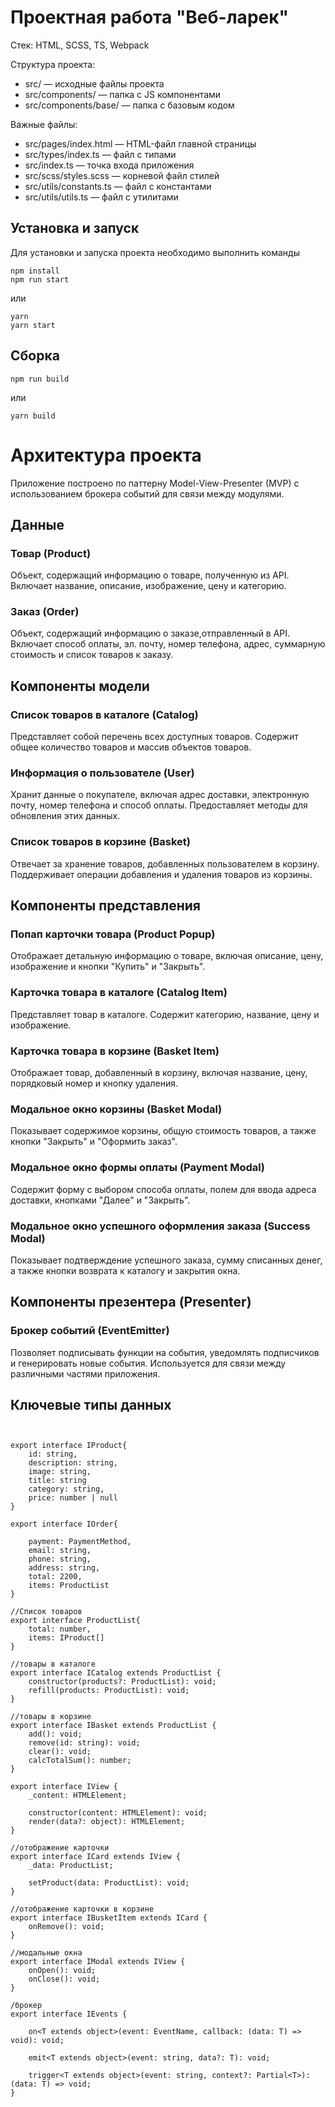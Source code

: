 # Проектная работа "Веб-ларек"

Стек: HTML, SCSS, TS, Webpack

Структура проекта:
- src/ — исходные файлы проекта
- src/components/ — папка с JS компонентами
- src/components/base/ — папка с базовым кодом

Важные файлы:
- src/pages/index.html — HTML-файл главной страницы
- src/types/index.ts — файл с типами
- src/index.ts — точка входа приложения
- src/scss/styles.scss — корневой файл стилей
- src/utils/constants.ts — файл с константами
- src/utils/utils.ts — файл с утилитами

## Установка и запуск
Для установки и запуска проекта необходимо выполнить команды

```
npm install
npm run start
```

или

```
yarn
yarn start
```
## Сборка

```
npm run build
```

или

```
yarn build
```
# Архитектура проекта
Приложение построено по паттерну Model-View-Presenter (MVP) с использованием брокера событий для связи между модулями.

## Данные
### Товар (Product)
Объект, содержащий информацию о товаре, полученную из API. Включает название, описание, изображение, цену и категорию.

### Заказ (Order)
Объект, содержащий информацию о заказе,отправленный в API. Включает способ оплаты, эл. почту, номер телефона, адрес, суммарную стоимость и список товаров к заказу.


## Компоненты модели

### Список товаров в каталоге (Catalog)
Представляет собой перечень всех доступных товаров. Содержит общее количество товаров и массив объектов товаров.

### Информация о пользователе (User)
Хранит данные о покупателе, включая адрес доставки, электронную почту, номер телефона и способ оплаты. Предоставляет методы для обновления этих данных.

### Список товаров в корзине (Basket)
Отвечает за хранение товаров, добавленных пользователем в корзину. Поддерживает операции добавления и удаления товаров из корзины.

## Компоненты представления 
### Попап карточки товара (Product Popup)
Отображает детальную информацию о товаре, включая описание, цену, изображение и кнопки "Купить" и "Закрыть".

### Карточка товара в каталоге (Catalog Item)
Представляет товар в каталоге. Содержит категорию, название, цену и изображение.

### Карточка товара в корзине (Basket Item)
Отображает товар, добавленный в корзину, включая название, цену, порядковый номер и кнопку удаления.

### Модальное окно корзины (Basket Modal)
Показывает содержимое корзины, общую стоимость товаров, а также кнопки "Закрыть" и "Оформить заказ".

### Модальное окно формы оплаты (Payment Modal)
Содержит форму с выбором способа оплаты, полем для ввода адреса доставки, кнопками "Далее" и "Закрыть".

### Модальное окно успешного оформления заказа (Success Modal)
Показывает подтверждение успешного заказа, сумму списанных денег, а также кнопки возврата к каталогу и закрытия окна.

## Компоненты презентера (Presenter)
### Брокер событий (EventEmitter)
Позволяет подписывать функции на события, уведомлять подписчиков и генерировать новые события. Используется для связи между различными частями приложения.


## Ключевые типы данных
```


export interface IProduct{
    id: string,
    description: string,
    image: string,
    title: string
    category: string,
    price: number | null
}

export interface IOrder{
    
    payment: PaymentMethod,
    email: string,
    phone: string,
    address: string,
    total: 2200,
    items: ProductList
}

//Список товаров
export interface ProductList{ 
    total: number,
    items: IProduct[]
}

//товары в каталоге
export interface ICatalog extends ProductList {
    constructor(products?: ProductList): void;
    refill(products: ProductList): void;
}

//товары в корзине
export interface IBasket extends ProductList {
    add(): void;
    remove(id: string): void;
    clear(): void;
    calcTotalSum(): number;
}

export interface IView {
    _content: HTMLElement;

    constructor(content: HTMLElement): void;
    render(data?: object): HTMLElement;
}

//отображение карточки 
export interface ICard extends IView {
    _data: ProductList;

    setProduct(data: ProductList): void;    
}

//отображение карточки в корзине
export interface IBusketItem extends ICard {
    onRemove(): void;
}

//модальные окна 
export interface IModal extends IView {
    onOpen(): void;
    onClose(): void;
}

/брокер
export interface IEvents {

    on<T extends object>(event: EventName, callback: (data: T) => void): void;

    emit<T extends object>(event: string, data?: T): void;

    trigger<T extends object>(event: string, context?: Partial<T>): (data: T) => void;
}
```
